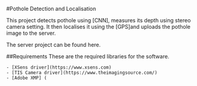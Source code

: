 #Pothole Detection and Localisation

This project detects pothole using [CNN], measures its depth using stereo camera setting. It then localises it using the [GPS]and uploads the pothole image to the server.

The server project can be found here.

##Requirements
These are the required libraries for the software.
```
- [XSens driver](https://www.xsens.com)
- [TIS Camera driver](https://www.theimagingsource.com/)
- [Adobe XMP] (
```
